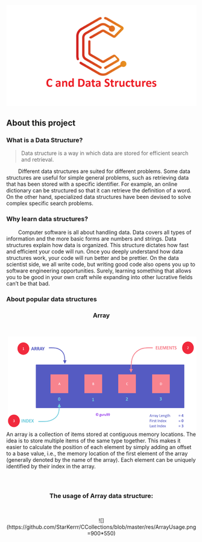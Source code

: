 <p align="center">
  <img src="https://github.com/StarKerrr/CCollections/blob/master/res/c-and-data-structures.png?raw=true" alt="CDS"/>
</p>

## About this project

### What is a Data Structure?
> Data structure is a way in which data are stored for efficient search and retrieval.

&nbsp; &nbsp; &nbsp; &nbsp; Different data structures are suited for different problems. Some data structures are useful for simple general problems, such as retrieving data that has been stored with a specific identifier. For example, an online dictionary can be structured so that it can retrieve the definition of a word. On the other hand, specialized data structures have been devised to solve complex specific search problems.                                               

### Why learn data structures?
&nbsp; &nbsp; &nbsp; &nbsp; Computer software is all about handling data. Data covers all types of information and the more basic forms are numbers and strings. Data structures explain how data is organized. This structure dictates how fast and efficient your code will run. Once you deeply understand how data structures work, your code will run better and be prettier. On the data scientist side, we all write code, but writing good code also opens you up to software engineering opportunities. Surely, learning something that allows you to be good in your own craft while expanding into other lucrative fields can’t be that bad.     

### About popular data structures

<p><h3 align="center">Array</h3></br></p>

<div>
  <img src="https://github.com/StarKerrr/CCollections/blob/master/res/array-diargam.png" align="right" width="500px" height="250px">
&nbsp; &nbsp; &nbsp; &nbsp; An array is a collection of items stored at contiguous memory locations. The idea is to store multiple items of the same type together. This makes it easier to calculate the position of each element by simply adding an offset to a base value, i.e., the memory location of the first element of the array (generally denoted by the name of the array). Each element can be uniquely identified by their index in the array.
</div>

</br>

<p><h3 align="center"></br>The usage of Array data structure:</h3></br></p>

<p align="center">
  ![](https://github.com/StarKerrr/CCollections/blob/master/res/ArrayUsage.png =900*550)
</p>
